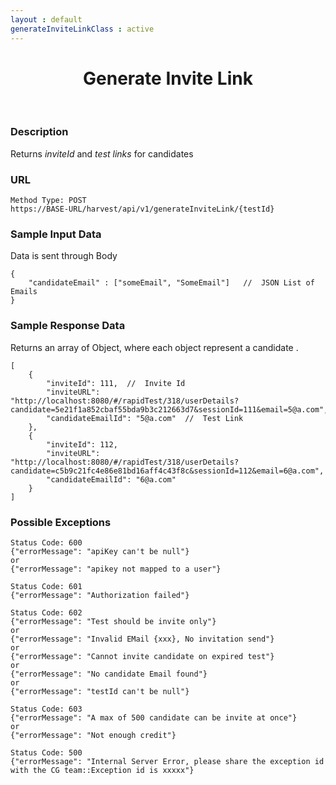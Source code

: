 ```yaml
---
layout : default
generateInviteLinkClass : active
---
```


<center> <h1>Generate Invite Link</h1></center>
<br>                                          

### Description
Returns *inviteId* and *test links* for candidates

### URL
```
Method Type: POST
https://BASE-URL/harvest/api/v1/generateInviteLink/{testId}
```

### Sample Input Data
Data is sent through Body
```
{
	"candidateEmail" : ["someEmail", "SomeEmail"]   //  JSON List of Emails
}
```

### Sample Response Data
Returns an array of Object, where each object represent a candidate .
```
[
    {
        "inviteId": 111,  //  Invite Id
        "inviteURL": "http://localhost:8080/#/rapidTest/318/userDetails?candidate=5e21f1a852cbaf55bda9b3c212663d7&sessionId=111&email=5@a.com",
        "candidateEmailId": "5@a.com"  //  Test Link
    },
    {
        "inviteId": 112,
        "inviteURL": "http://localhost:8080/#/rapidTest/318/userDetails?candidate=c5b9c21fc4e86e81bd16aff4c43f8c&sessionId=112&email=6@a.com",
        "candidateEmailId": "6@a.com"
    }
]
```

### Possible Exceptions
```
Status Code: 600
{"errorMessage": "apiKey can't be null"}
or 
{"errorMessage": "apikey not mapped to a user"}
```

```
Status Code: 601
{"errorMessage": "Authorization failed"}
```

```
Status Code: 602
{"errorMessage": "Test should be invite only"}
or
{"errorMessage": "Invalid EMail {xxx}, No invitation send"}
or
{"errorMessage": "Cannot invite candidate on expired test"}
or
{"errorMessage": "No candidate Email found"}
or
{"errorMessage": "testId can't be null"}
```

```
Status Code: 603
{"errorMessage": "A max of 500 candidate can be invite at once"}
or
{"errorMessage": "Not enough credit"}
```


```
Status Code: 500
{"errorMessage": "Internal Server Error, please share the exception id with the CG team::Exception id is xxxxx"}
```

